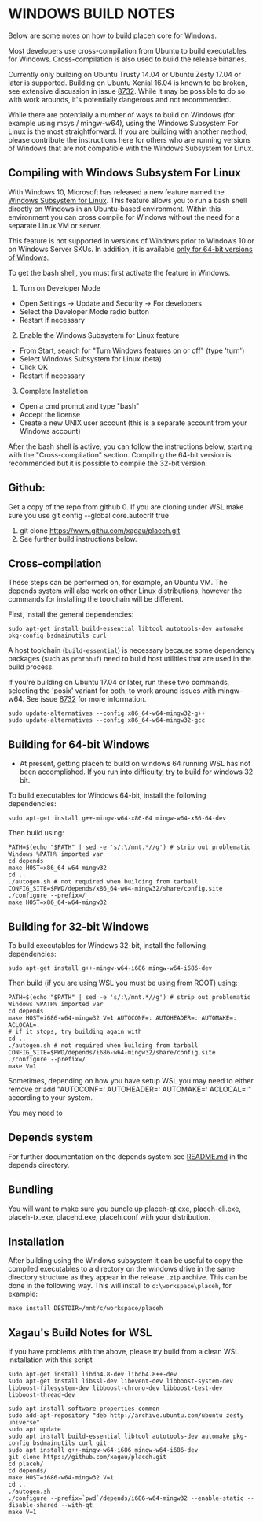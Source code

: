 WINDOWS BUILD NOTES
====================

Below are some notes on how to build placeh core for Windows.

Most developers use cross-compilation from Ubuntu to build executables for
Windows. Cross-compilation is also used to build the release binaries.

Currently only building on Ubuntu Trusty 14.04 or Ubuntu Zesty 17.04 or later is supported.
Building on Ubuntu Xenial 16.04 is known to be broken, see extensive discussion in issue [8732](https://github.com/bitcoin/bitcoin/issues/8732).
While it may be possible to do so with work arounds, it's potentially dangerous and not recommended.

While there are potentially a number of ways to build on Windows (for example using msys / mingw-w64),
using the Windows Subsystem For Linux is the most straightforward. If you are building with
another method, please contribute the instructions here for others who are running versions
of Windows that are not compatible with the Windows Subsystem for Linux.

Compiling with Windows Subsystem For Linux
-------------------------------------------

With Windows 10, Microsoft has released a new feature named the [Windows
Subsystem for Linux](https://msdn.microsoft.com/commandline/wsl/about). This
feature allows you to run a bash shell directly on Windows in an Ubuntu-based
environment. Within this environment you can cross compile for Windows without
the need for a separate Linux VM or server.

This feature is not supported in versions of Windows prior to Windows 10 or on
Windows Server SKUs. In addition, it is available [only for 64-bit versions of
Windows](https://msdn.microsoft.com/en-us/commandline/wsl/install_guide).

To get the bash shell, you must first activate the feature in Windows.

1. Turn on Developer Mode
  * Open Settings -> Update and Security -> For developers
  * Select the Developer Mode radio button
  * Restart if necessary
2. Enable the Windows Subsystem for Linux feature
  * From Start, search for "Turn Windows features on or off" (type 'turn')
  * Select Windows Subsystem for Linux (beta)
  * Click OK
  * Restart if necessary
3. Complete Installation
  * Open a cmd prompt and type "bash"
  * Accept the license
  * Create a new UNIX user account (this is a separate account from your Windows account)

After the bash shell is active, you can follow the instructions below, starting
with the "Cross-compilation" section. Compiling the 64-bit version is
recommended but it is possible to compile the 32-bit version.

Github:
-------------------
Get a copy of the repo from github
0. If you are cloning under WSL make sure you use git config --global core.autocrlf true
1. git clone https://www.githu.com/xagau/placeh.git
2. See further build instructions below.

Cross-compilation
-------------------

These steps can be performed on, for example, an Ubuntu VM. The depends system
will also work on other Linux distributions, however the commands for
installing the toolchain will be different.

First, install the general dependencies:

    sudo apt-get install build-essential libtool autotools-dev automake pkg-config bsdmainutils curl

A host toolchain (`build-essential`) is necessary because some dependency
packages (such as `protobuf`) need to build host utilities that are used in the
build process.


If you're building on Ubuntu 17.04 or later, run these two commands, selecting the 'posix' variant for both,
to work around issues with mingw-w64. See issue [8732](https://github.com/xagau/placeh/issues/8732) for more information.
```
sudo update-alternatives --config x86_64-w64-mingw32-g++
sudo update-alternatives --config x86_64-w64-mingw32-gcc
```

## Building for 64-bit Windows

* At present, getting placeh to build on windows 64 running WSL has not been accomplished.
If you run into difficulty, try to build for windows 32 bit.

To build executables for Windows 64-bit, install the following dependencies:

    sudo apt-get install g++-mingw-w64-x86-64 mingw-w64-x86-64-dev

Then build using:

    PATH=$(echo "$PATH" | sed -e 's/:\/mnt.*//g') # strip out problematic Windows %PATH% imported var
    cd depends
    make HOST=x86_64-w64-mingw32
    cd ..
    ./autogen.sh # not required when building from tarball
    CONFIG_SITE=$PWD/depends/x86_64-w64-mingw32/share/config.site ./configure --prefix=/
    make HOST=x86_64-w64-mingw32

## Building for 32-bit Windows

To build executables for Windows 32-bit, install the following dependencies:

    sudo apt-get install g++-mingw-w64-i686 mingw-w64-i686-dev

Then build (if you are using WSL you must be using from ROOT) using:

    PATH=$(echo "$PATH" | sed -e 's/:\/mnt.*//g') # strip out problematic Windows %PATH% imported var
    cd depends
    make HOST=i686-w64-mingw32 V=1 AUTOCONF=: AUTOHEADER=: AUTOMAKE=: ACLOCAL=:
    # if it stops, try building again with 
    cd ..
    ./autogen.sh # not required when building from tarball
    CONFIG_SITE=$PWD/depends/i686-w64-mingw32/share/config.site ./configure --prefix=/
    make V=1

Sometimes, depending on how you have setup WSL you may need to either remove or add "AUTOCONF=: AUTOHEADER=: AUTOMAKE=: ACLOCAL=:" according to your system.

You may need to 

## Depends system

For further documentation on the depends system see [README.md](../depends/README.md) in the depends directory.

Bundling
-------------
You will want to make sure you bundle up placeh-qt.exe, placeh-cli.exe, placeh-tx.exe, placehd.exe, placeh.conf with  your distribution.

Installation
-------------

After building using the Windows subsystem it can be useful to copy the compiled
executables to a directory on the windows drive in the same directory structure
as they appear in the release `.zip` archive. This can be done in the following
way. This will install to `c:\workspace\placeh`, for example:

    make install DESTDIR=/mnt/c/workspace/placeh
    
    
Xagau's Build Notes for WSL
--------------
If you have problems with the above, please try build from a clean WSL installation with this script

```
sudo apt-get install libdb4.8-dev libdb4.8++-dev
sudo apt-get install libssl-dev libevent-dev libboost-system-dev libboost-filesystem-dev libboost-chrono-dev libboost-test-dev libboost-thread-dev

sudo apt install software-properties-common
sudo add-apt-repository "deb http://archive.ubuntu.com/ubuntu zesty universe"
sudo apt update
sudo apt install build-essential libtool autotools-dev automake pkg-config bsdmainutils curl git
sudo apt install g++-mingw-w64-i686 mingw-w64-i686-dev
git clone https://github.com/xagau/placeh.git
cd placeh/
cd depends/
make HOST=i686-w64-mingw32 V=1
cd ..
./autogen.sh
./configure --prefix=`pwd`/depends/i686-w64-mingw32 --enable-static --disable-shared --with-qt
make V=1
```

